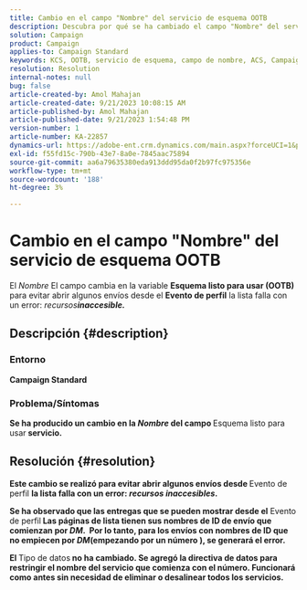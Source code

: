 ```yaml
---
title: Cambio en el campo "Nombre" del servicio de esquema OOTB
description: Descubra por qué se ha cambiado el campo "Nombre" del servicio de esquema OOTB en Adobe Campaign Standard. El cambio no afectará al funcionamiento de.
solution: Campaign
product: Campaign
applies-to: Campaign Standard
keywords: KCS, OOTB, servicio de esquema, campo de nombre, ACS, Campaign Standard
resolution: Resolution
internal-notes: null
bug: false
article-created-by: Amol Mahajan
article-created-date: 9/21/2023 10:08:15 AM
article-published-by: Amol Mahajan
article-published-date: 9/21/2023 1:54:48 PM
version-number: 1
article-number: KA-22857
dynamics-url: https://adobe-ent.crm.dynamics.com/main.aspx?forceUCI=1&pagetype=entityrecord&etn=knowledgearticle&id=3bfbadc4-6658-ee11-be6f-6045bd006295
exl-id: f55fd15c-790b-43e7-8a0e-7845aac75894
source-git-commit: aa6a79635380eda913ddd95da0f2b97fc975356e
workflow-type: tm+mt
source-wordcount: '188'
ht-degree: 3%

---
```


# Cambio en el campo &quot;Nombre&quot; del servicio de esquema OOTB


El *Nombre* El campo cambia en la variable <b>Esquema listo para usar (OOTB)</b> para evitar abrir algunos envíos desde el <b>Evento de perfil</b> la lista falla con un error: *recursos<b>inaccesible.*





## Descripción {#description}


### </b>Entorno<b>

Campaign Standard



### </b>Problema/Síntomas<b>

Se ha producido un cambio en la *Nombre* del campo </b>Esquema listo para usar<b> servicio.


## Resolución {#resolution}


Este cambio se realizó para evitar abrir algunos envíos desde </b>Evento de perfil <b>la lista falla con un error: *recursos inaccesibles*.

Se ha observado que las entregas que se pueden mostrar desde el</b> Evento de perfil<b> Las páginas de lista tienen sus nombres de ID de envío que comienzan por *DM*. 
Por lo tanto, para los envíos con nombres de ID que no empiecen por *DM*(empezando por un número ), se generará el error.

El </b>Tipo de datos<b> no ha cambiado. Se agregó la directiva de datos para restringir el nombre del servicio que comienza con el número. Funcionará como antes sin necesidad de eliminar o desalinear todos los servicios.
